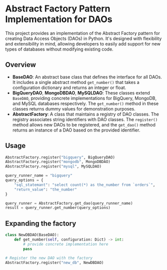 # Abstract Factory Pattern Implementation for DAOs

This project provides an implementation of the Abstract Factory pattern for creating Data Access Objects (DAOs) in Python. It's designed with flexibility and extensibility in mind, allowing developers to easily add support for new types of databases without modifying existing code.

## Overview

- **BaseDAO**: An abstract base class that defines the interface for all DAOs. It includes a single abstract method `get_number()` that takes a configuration dictionary and returns an integer or float.
- **BigQueryDAO**, **MongoDBDAO**, **MySQLDAO**: These classes extend `BaseDAO`, providing concrete implementations for BigQuery, MongoDB, and MySQL databases respectively. The `get_number()` method in these classes returns dummy values for demonstration purposes.
- **AbstractFactory**: A class that maintains a registry of DAO classes. The registry associates string identifiers with DAO classes. The `register()` method allows new DAOs to be registered, and the `get_dao()` method returns an instance of a DAO based on the provided identifier.

## Usage

```python
AbstractFactory.register("bigquery", BigQueryDAO)
AbstractFactory.register("mongodb", MongoDBDAO)
AbstractFactory.register("mysql", MySQLDAO)

query_runner_name = "bigquery"
query_options = {
    "sql_statemant": "select count(*) as the_number from `orders`",
    "return_value": "the_number"
}

query_runner = AbstractFactory.get_dao(query_runner_name)
result = query_runner.get_number(query_options)
```

## Expanding the factory

```python
class NewDBDAO(BaseDAO):
    def get_number(self, configuration: Dict) -> int:
        # provide concrete implementation here
        pass

# Register the new DAO with the factory
AbstractFactory.register("new_db", NewDBDAO)
```